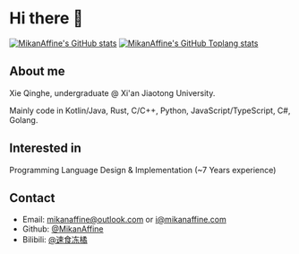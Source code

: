 # Hi there 👋

[![MikanAffine's GitHub stats](https://github-readme-stats.vercel.app/api?username=MikanAffine&show_icons=true&theme=radical)](https://github.com/MikanAffine)
[![MikanAffine's GitHub Toplang stats](https://github-readme-stats.vercel.app/api/top-langs/?username=MikanAffine&show_icons=true&theme=radical)](https://github.com/MikanAffine)

## About me
Xie Qinghe, undergraduate @ Xi'an Jiaotong University.

Mainly code in Kotlin/Java, Rust, C/C++, Python, JavaScript/TypeScript, C#, Golang.

## Interested in
Programming Language Design & Implementation (~7 Years experience)

## Contact
- Email: <mikanaffine@outlook.com> or <i@mikanaffine.com>
- Github: [@MikanAffine](https://github.com/MikanAffine/) 
- Bilibili: [@速食冻橘](https://space.bilibili.com/65806374)

